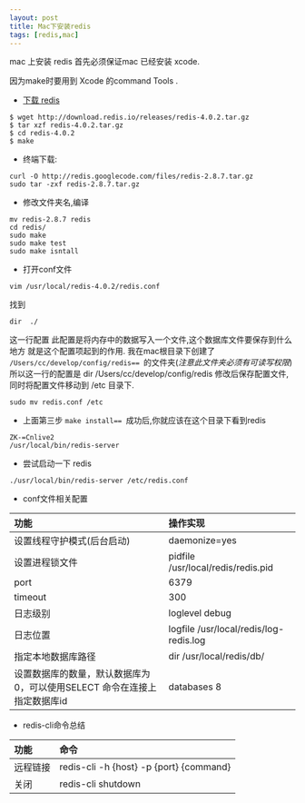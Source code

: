 ```yaml
---
layout: post
title: Mac下安装redis
tags: [redis,mac]
---
```


mac 上安装 redis 首先必须保证mac 已经安装 xcode.

因为make时要用到 Xcode 的command Tools .

-  [下载 redis ](https://redis.io/download)
```
$ wget http://download.redis.io/releases/redis-4.0.2.tar.gz
$ tar xzf redis-4.0.2.tar.gz
$ cd redis-4.0.2
$ make
```
- 终端下载:  
```
curl -O http://redis.googlecode.com/files/redis-2.8.7.tar.gz
sudo tar -zxf redis-2.8.7.tar.gz
```
- 修改文件夹名,编译
```
mv redis-2.8.7 redis
cd redis/
sudo make
sudo make test
sudo make isntall
```
- 打开conf文件  
```
vim /usr/local/redis-4.0.2/redis.conf
```
找到
```
dir  ./
```
这一行配置
此配置是将内存中的数据写入一个文件,这个数据库文件要保存到什么地方 就是这个配置项起到的作用.
我在mac根目录下创建了 ```/Users/cc/develop/config/redis== ```的文件夹(*注意此文件夹必须有可读写权限*)
所以这一行的配置是 dir /Users/cc/develop/config/redis
修改后保存配置文件,同时将配置文件移动到 /etc 目录下.
```
sudo mv redis.conf /etc
```
- 上面第三步 ```make install== ```成功后,你就应该在这个目录下看到redis  
```
ZK-=Cnlive2
/usr/local/bin/redis-server
```
- 尝试启动一下 redis  
```
./usr/local/bin/redis-server /etc/redis.conf
```
- conf文件相关配置  

| 功能     | 操作实现     |
| :------------- | :------------- |
| 设置线程守护模式(后台启动)  | daemonize=yes       |
| 设置进程锁文件  | pidfile /usr/local/redis/redis.pid  |
| port  |  6379 |
| timeout   |  300 |
|  日志级别 | loglevel debug  |
|  日志位置 | logfile /usr/local/redis/log-redis.log  |
|  指定本地数据库路径 | dir /usr/local/redis/db/   |
|  设置数据库的数量，默认数据库为0，可以使用SELECT <dbid>命令在连接上指定数据库id |  databases 8 |

- redis-cli命令总结  

| 功能     | 命令     |
| :------------- | :------------- |
| 远程链接       | redis-cli -h \{host\} -p {port} {command}      |
|  关闭 | redis-cli shutdown  |
